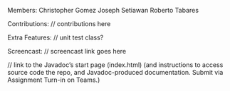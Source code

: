 Members:
Christopher Gomez
Joseph Setiawan
Roberto Tabares

Contributions:
// contributions here

Extra Features:
// unit test class?

Screencast:
// screencast link goes here

// link to the Javadoc’s start page (index.html) (and instructions to access source code the repo, and Javadoc-produced documentation. Submit via Assignment Turn-in on Teams.)